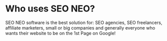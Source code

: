 # Who uses SEO NEO?

SEO NEO software is the best solution for: SEO agencies, SEO freelancers, affiliate marketers, small or big companies and generally everyone who wants their website to be on the 1st Page on Google!
